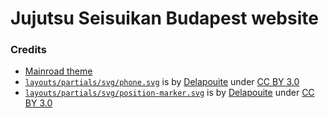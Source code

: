 # Jujutsu Seisuikan Budapest website

### Credits

- [Mainroad theme](https://github.com/Vimux/Mainroad/)
- [`layouts/partials/svg/phone.svg`](layouts/partials/svg/phone.svg) is by [Delapouite](https://game-icons.net/1x1/delapouite/phone.html) under [CC BY 3.0](http://creativecommons.org/licenses/by/3.0/)
- [`layouts/partials/svg/position-marker.svg`](layouts/partials/svg/position-marker.svg) is by [Delapouite](https://game-icons.net/1x1/delapouite/position-marker.html) under [CC BY 3.0](http://creativecommons.org/licenses/by/3.0/)
